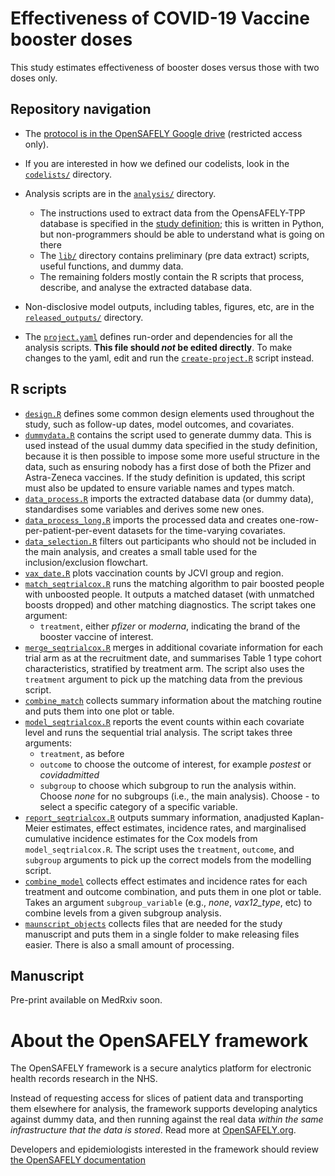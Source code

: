 # Effectiveness of COVID-19 Vaccine booster doses

This study estimates effectiveness of booster doses versus those with two doses only. 

## Repository navigation

-   The [protocol is in the OpenSAFELY Google drive](https://docs.google.com/document/d/1Lu_ZEhCxKpMaPs4U_WsLR-Swb3mD7y8sP-49xibt-N8/edit#) (restricted access only).

-   If you are interested in how we defined our codelists, look in the [`codelists/`](./codelists/) directory.

-   Analysis scripts are in the [`analysis/`](./analysis) directory.

    -   The instructions used to extract data from the OpensAFELY-TPP database is specified in the [study definition](./analysis/study_definition.py); this is written in Python, but non-programmers should be able to understand what is going on there
    -   The [`lib/`](./lib) directory contains preliminary (pre data extract) scripts, useful functions, and dummy data.
    -   The remaining folders mostly contain the R scripts that process, describe, and analyse the extracted database data.

-   Non-disclosive model outputs, including tables, figures, etc, are in the [`released_outputs/`](./released_outputs) directory.

-   The [`project.yaml`](./project.yaml) defines run-order and dependencies for all the analysis scripts. **This file should *not* be edited directly**. To make changes to the yaml, edit and run the [`create-project.R`](./create-project.R) script instead.

## R scripts

-   [`design.R`](analysis/R/design.R) defines some common design elements used throughout the study, such as follow-up dates, model outcomes, and covariates.
-   [`dummydata.R`](analysis/R/dummydata.R) contains the script used to generate dummy data. This is used instead of the usual dummy data specified in the study definition, because it is then possible to impose some more useful structure in the data, such as ensuring nobody has a first dose of both the Pfizer and Astra-Zeneca vaccines. If the study definition is updated, this script must also be updated to ensure variable names and types match.
-   [`data_process.R`](analysis/R/data_process.R) imports the extracted database data (or dummy data), standardises some variables and derives some new ones.
-   [`data_process_long.R`](analysis/data_process_long.R) imports the processed data and creates one-row-per-patient-per-event datasets for the time-varying covariates.
-   [`data_selection.R`](./analysis/data_selection.R) filters out participants who should not be included in the main analysis, and creates a small table used for the inclusion/exclusion flowchart.
-   [`vax_date.R`](./analysis/R/vax_date.R) plots vaccination counts by JCVI group and region.
-   [`match_seqtrialcox.R`](./analysis/match_seqtrialcox.R) runs the matching algorithm to pair boosted people with unboosted people. It outputs a matched dataset (with unmatched boosts dropped) and other matching diagnostics. The script takes one argument:
    -   `treatment`, either _pfizer_ or _moderna_, indicating the brand of the booster vaccine of interest.
-   [`merge_seqtrialcox.R`](./analysis/merge_seqtrialcox.R) merges in additional covariate information for each trial arm as at the recruitment date, and summarises Table 1 type cohort characteristics, stratified by treatment arm. The script also uses the `treatment` argument to pick up the matching data from the previous script.
-   [`combine_match`](./analysis/combine_match.R) collects summary information about the matching routine and puts them into one plot or table.
-   [`model_seqtrialcox.R`](./analysis/model_seqtrialcox.R) reports the event counts within each covariate level and runs the sequential trial analysis. The script takes three arguments:
    -  `treatment`, as before
    -   `outcome` to choose the outcome of interest, for example _postest_ or _covidadmitted_
    -   `subgroup` to choose which subgroup to run the analysis within. Choose _none_ for no subgroups (i.e., the main analysis). Choose _<variable>-<level>_ to select a specific category of a specific variable. 
-   [`report_seqtrialcox.R`](./analysis/report_seqtrialcox.R) outputs summary information, anadjusted Kaplan-Meier estimates, effect estimates, incidence rates, and marginalised cumulative incidence estimates for the Cox models from `model_seqtrialcox.R`. The script uses the `treatment`, `outcome`, and `subgroup` arguments to pick up the correct models from the modelling script.
-   [`combine_model`](./analysis/combine_model.R) collects effect estimates and incidence rates for each treatment and outcome combination, and puts them in one plot or table. Takes an argument `subgroup_variable` (e.g., _none_, _vax12_type_, etc) to combine levels from a given subgroup analysis.
-   [`maunscript_objects`](./analysis/manuscript_objects.R) collects files that are needed for the study manuscript and puts them in a single folder to make releasing files easier. There is also a small amount of processing. 


## Manuscript

Pre-print available on MedRxiv soon.

# About the OpenSAFELY framework

The OpenSAFELY framework is a secure analytics platform for electronic health records research in the NHS.

Instead of requesting access for slices of patient data and transporting them elsewhere for analysis, the framework supports developing analytics against dummy data, and then running against the real data *within the same infrastructure that the data is stored*. Read more at [OpenSAFELY.org](https://opensafely.org).

Developers and epidemiologists interested in the framework should review [the OpenSAFELY documentation](https://docs.opensafely.org)
